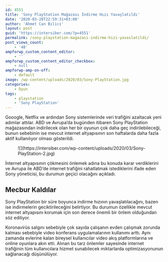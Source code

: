 ```yaml
---
id: 4551
title: 'Sony PlayStation Mağazası İndirme Hızı Yavaşlatıldı'
date: '2020-03-28T22:59:31+03:00'
author: 'Ahmet Can Bilici'
layout: post
guid: 'https://intersiber.com/?p=4551'
permalink: /sony-playstation-magazasi-indirme-hizi-yavaslatildi/
post_views_count:
    - '48'
ampforwp_custom_content_editor:
    - ''
ampforwp_custom_content_editor_checkbox:
    - null
ampforwp-amp-on-off:
    - default
image: /wp-content/uploads/2020/03/Sony-PlayStation.jpg
categories:
    - Oyun
tags:
    - playstation
    - 'Sony PlayStation'
---
```


Gooogle, Netflix ve ardından Sony sistemlerinde veri trafiğini azaltacak yeni adımlar attılar. ABD ve Avrupa’da bugünden itibaren Sony PlayStation mağazasından indirilecek olan her bir oyunun çok daha geç indirilebileceği, bunun sebebinin ise mevcut internet altyapısının son haftalarda daha fazla aktif kullanılıyor olması gösterildi.

<figure class="wp-block-image size-full">![](https://intersiber.com/wp-content/uploads/2020/03/Sony-PlayStation-2.jpg)</figure>İnternet altyapısının çökmesini önlemek adına bu konuda karar verdiklerini ve Avrupa ile ABD’de internet trafiğini rahatlatmak istediklerini ifade eden Sony yöneticisi, bu durumun geçici olacağını açıkladı.

## Mecbur Kaldılar

Sony PlayStation bir süre boyunca indirme hızının yavaşlatılacağını, bazen ise indirmelerin geciktirileceğini belirtiyor. Bu durumun özellikle mevcut internet altyapısını korumak için son derece önemli bir önlem olduğundan söz ediliyor.

Koronavirüs salgını sebebiyle çok sayıda çalışanın evden çalışmak zorunda kalması sebebiyle video konferans uygulamalarının kullanımı arttı. Aynı zamanda evlerine kalan bireysel kullanıcılar video akış platformlarına ve online oyunlara akın etti. Alınan bu tarz önlemler sayesinde internet trafiğinin tüm kullanıcılara hizmet sunabilecek miktarlarda optimizasyonunun sağlanacağı düşünülüyor.